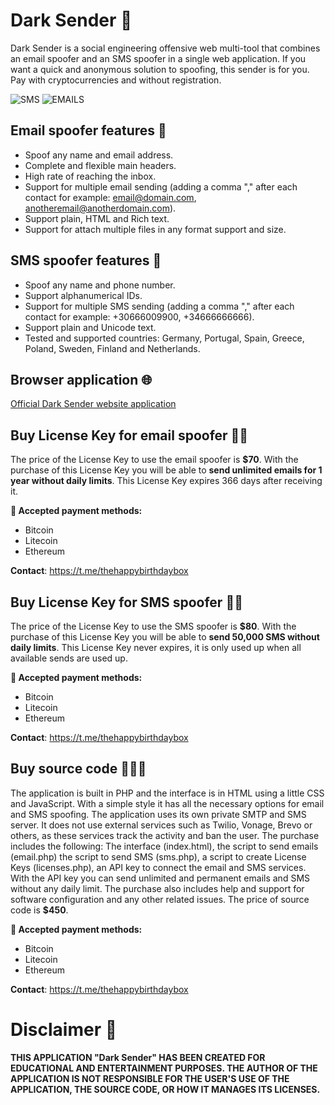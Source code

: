 # Dark Sender 🖤

Dark Sender is a social engineering offensive web multi-tool that combines an email spoofer and an SMS spoofer in a single web application. 
If you want a quick and anonymous solution to spoofing, this sender is for you. Pay with cryptocurrencies and without registration.

![SMS](https://github.com/user-attachments/assets/291fcf34-76b9-45f4-81b8-5d627d2a8176) ![EMAILS](https://github.com/user-attachments/assets/5ab61767-6b35-44dc-a63e-55a76036c162) 


## Email spoofer features 📧

- Spoof any name and email address.
- Complete and flexible main headers.
- High rate of reaching the inbox.
- Support for multiple email sending (adding a comma "," after each contact for example: email@domain.com, anotheremail@anotherdomain.com).
- Support plain, HTML and Rich text.
- Support for attach multiple files in any format support and size.

## SMS spoofer features 💬

- Spoof any name and phone number.
- Support alphanumerical IDs.
- Support for multiple SMS sending (adding a comma "," after each contact for example: +30666009900, +34666666666).
- Support plain and Unicode text.
- Tested and supported countries: Germany, Portugal, Spain, Greece, Poland, Sweden, Finland and Netherlands.

## Browser application 🌐

[Official Dark Sender website application](https://darksender.dreamhosters.com)

## Buy License Key for email spoofer 🔑📧

The price of the License Key to use the email spoofer is **$70**. With the purchase of this License Key you will be able to **send unlimited emails for 1 year without daily limits**. This License Key expires 366 days after receiving it.

**👛 Accepted payment methods:**

- Bitcoin
- Litecoin
- Ethereum

**Contact**: https://t.me/thehappybirthdaybox

## Buy License Key for SMS spoofer 🔑💬

The price of the License Key to use the SMS spoofer is **$80**. With the purchase of this License Key you will be able to **send 50,000 SMS without daily limits**. This License Key never expires, it is only used up when all available sends are used up.

**👛 Accepted payment methods:**

- Bitcoin
- Litecoin
- Ethereum

**Contact**: https://t.me/thehappybirthdaybox

## Buy source code 🔐📧💬

The application is built in PHP and the interface is in HTML using a little CSS and JavaScript. With a simple style it has all the necessary options for email and SMS spoofing. The application uses its own private SMTP and SMS server. It does not use external services such as Twilio, Vonage, Brevo or others, as these services track the activity and ban the user. The purchase includes the following: The interface (index.html), the script to send emails (email.php) the script to send SMS (sms.php), a script to create License Keys (licenses.php), an API key to connect the email and SMS services. With the API key you can send unlimited and permanent emails and SMS without any daily limit. The purchase also includes help and support for software configuration and any other related issues. The price of source code is **$450**.

**👛 Accepted payment methods:**

- Bitcoin
- Litecoin
- Ethereum

**Contact**: https://t.me/thehappybirthdaybox

# Disclaimer 📜

**THIS APPLICATION "Dark Sender" HAS BEEN CREATED FOR EDUCATIONAL AND ENTERTAINMENT PURPOSES. THE AUTHOR OF THE APPLICATION IS NOT RESPONSIBLE FOR THE USER'S USE OF THE APPLICATION, THE SOURCE CODE, OR HOW IT MANAGES ITS LICENSES.**
